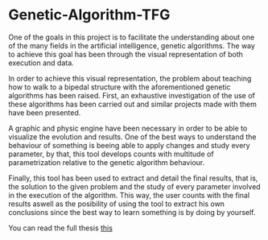 # Genetic-Algorithm-TFG
One of the goals in this project is to facilitate the understanding about one of the many fields in the artificial intelligence, genetic algorithms. The way to achieve this goal has been through the visual representation of both execution and data.

In order to achieve this visual representation, the problem about teaching how to walk to a bipedal structure with the aforementioned genetic algorithms has been raised. First, an exhaustive investigation of the use of these algorithms has been carried out and similar projects made with them have been presented.

A graphic and physic engine have been necessary in order to be able to visualize the evolution and results. One of the best ways to understand the behaviour of something is beeing able to apply changes and study every parameter, by that, this tool develops counts with multitude of parametrization relative to the genetic algorithm behaviour.

Finally, this tool has been used to extract and detail the final results, that is, the solution to the given problem and the study of every parameter involved in the execution of the algorithm. This way, the user counts with the final results aswell as the posibility of using the tool to extract his own conclusions since the best way to learn something is by doing by yourself.

You can read the full thesis [this](https://github.com/RubenRubioM/Genetic-Algorithm-TFG/blob/develop/Thesis/Thesis.pdf)
